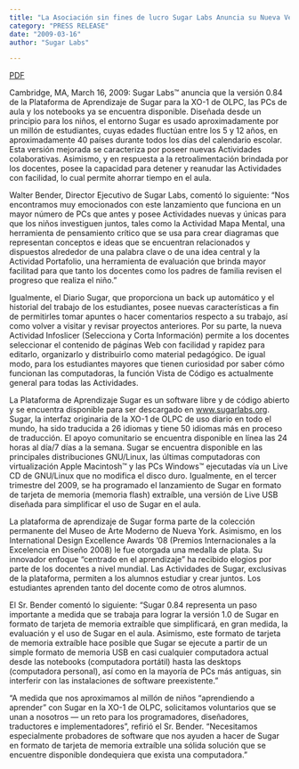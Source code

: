 ```yaml
---
title: "La Asociación sin fines de lucro Sugar Labs Anuncia su Nueva Versión de la Plataforma de Aprendizaje Sugar para Niños que Funciona en Notebooks y PCs"
category: "PRESS RELEASE"
date: "2009-03-16"
author: "Sugar Labs"

---
```

<!-- markdownlint-disable -->

[PDF](/assets/post-assets/press/SugarLabsPR_es_20090316.pdf)

Cambridge, MA, March 16, 2009: Sugar Labs™ anuncia que la versión 0.84 de la Plataforma de Aprendizaje de Sugar para la XO-1 de OLPC, las PCs de aula y los notebooks ya se encuentra disponible. Diseñada desde un principio para los niños, el entorno Sugar es usado aproximadamente por un millón de estudiantes, cuyas edades fluctúan entre los 5 y 12 años, en aproximadamente 40 países durante todos los días del calendario escolar. Esta versión mejorada se caracteriza por poseer nuevas Actividades colaborativas. Asimismo, y en respuesta a la retroalimentación brindada por los docentes, posee la capacidad para detener y reanudar las Actividades con facilidad, lo cual permite ahorrar tiempo en el aula.

Walter Bender, Director Ejecutivo de Sugar Labs, comentó lo siguiente: “Nos encontramos muy emocionados con este lanzamiento que funciona en un mayor número de PCs que antes y posee Actividades nuevas y únicas para que los niños investiguen juntos, tales como la Actividad Mapa Mental, una herramienta de pensamiento crítico que se usa para crear diagramas que representan conceptos e ideas que se encuentran relacionados y dispuestos alrededor de una palabra clave o de una idea central y la Actividad Portafolio, una herramienta de evaluación que brinda mayor facilitad para que tanto los docentes como los padres de familia revisen el progreso que realiza el niño.” 

Igualmente, el Diario Sugar, que proporciona un back up automático y el historial del trabajo de los estudiantes, posee nuevas características a fin de permitirles tomar apuntes o hacer comentarios respecto a su trabajo, así como volver a visitar y revisar proyectos anteriores. Por su parte, la nueva Actividad Infoslicer (Selecciona y Corta Información) permite a los docentes seleccionar el contenido de páginas Web con facilidad y rapidez para editarlo, organizarlo y distribuirlo como material pedagógico. De igual modo, para los estudiantes mayores que tienen curiosidad por saber cómo funcionan las computadoras, la función Vista de Código es actualmente general para todas las Actividades.

La Plataforma de Aprendizaje Sugar es un software libre y de código abierto y se encuentra disponible para ser descargado en www.sugarlabs.org. Sugar, la interfaz originaria de la XO-1 de OLPC de uso diario en todo el mundo, ha sido traducida a 26 idiomas y tiene 50 idiomas más en proceso de traducción. El apoyo comunitario se encuentra disponible en línea las 24 horas al día/7 días a la semana. Sugar se encuentra disponible en las principales distribuciones GNU/Linux, las últimas computadoras con virtualización Apple Macintosh™ y las PCs Windows™ ejecutadas vía un Live CD de GNU/Linux que no modifica el disco duro. Igualmente, en el tercer trimestre del 2009, se ha programado el lanzamiento de Sugar en formato de tarjeta de memoria (memoria flash) extraíble, una versión de Live USB diseñada para simplificar el uso de Sugar en el aula.

La plataforma de aprendizaje de Sugar forma parte de la colección permanente del Museo de Arte Moderno de Nueva York. Asimismo, en los International Design Excellence Awards ’08 (Premios Internacionales a la Excelencia en Diseño 2008) le fue otorgada una medalla de plata. Su innovador enfoque “centrado en el aprendizaje” ha recibido elogios por parte de los docentes a nivel mundial. Las Actividades de Sugar, exclusivas de la plataforma, permiten a los alumnos estudiar y crear juntos. Los estudiantes aprenden tanto del docente como de otros alumnos.

El Sr. Bender comentó lo siguiente: “Sugar 0.84 representa un paso importante a medida que se trabaja para lograr la versión 1.0 de Sugar en formato de tarjeta de memoria extraíble que simplificará, en gran medida, la evaluación y el uso de Sugar en el aula. Asimismo, este formato de tarjeta de memoria extraíble hace posible que Sugar se ejecute a partir de un simple formato de memoria USB en casi cualquier computadora actual desde las notebooks (computadora portátil) hasta las desktops (computadora personal), así como en la mayoría de PCs más antiguas, sin interferir con las instalaciones de software preexistente.”

“A medida que nos aproximamos al millón de niños “aprendiendo a aprender” con Sugar en la XO-1 de OLPC, solicitamos voluntarios que se unan a nosotros — un reto para los programadores, diseñadores, traductores e implementadores”, refirió el Sr. Bender. “Necesitamos especialmente probadores de software que nos ayuden a hacer de Sugar en formato de tarjeta de memoria extraíble una sólida solución que se encuentre disponible dondequiera que exista una computadora.”
